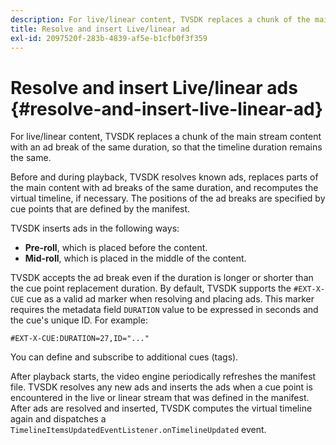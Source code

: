 ```yaml
---
description: For live/linear content, TVSDK replaces a chunk of the main stream content with an ad break of the same duration, so that the timeline duration remains the same.
title: Resolve and insert Live/linear ad
exl-id: 2097520f-283b-4839-af5e-b1cfb0f3f359
---
```

# Resolve and insert Live/linear ads {#resolve-and-insert-live-linear-ad}

For live/linear content, TVSDK replaces a chunk of the main stream content with an ad break of the same duration, so that the timeline duration remains the same.

Before and during playback, TVSDK resolves known ads, replaces parts of the main content with ad breaks of the same duration, and recomputes the virtual timeline, if necessary. The positions of the ad breaks are specified by cue points that are defined by the manifest.

TVSDK inserts ads in the following ways:

* **Pre-roll**, which is placed before the content. 
* **Mid-roll**, which is placed in the middle of the content.

TVSDK accepts the ad break even if the duration is longer or shorter than the cue point replacement duration. By default, TVSDK supports the `#EXT-X-CUE` cue as a valid ad marker when resolving and placing ads. This marker requires the metadata field `DURATION` value to be expressed in seconds and the cue's unique ID. For example: 

```
#EXT-X-CUE:DURATION=27,ID="..."
```

You can define and subscribe to additional cues (tags).

After playback starts, the video engine periodically refreshes the manifest file. TVSDK resolves any new ads and inserts the ads when a cue point is encountered in the live or linear stream that was defined in the manifest. After ads are resolved and inserted, TVSDK computes the virtual timeline again and dispatches a `TimelineItemsUpdatedEventListener.onTimelineUpdated` event.
